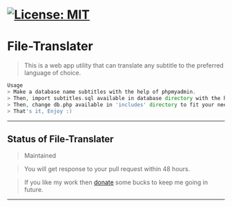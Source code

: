 # [![License: MIT](https://img.shields.io/badge/License-MIT-yellow.svg)](https://opensource.org/licenses/MIT)
# File-Translater
> This is a web app utility that can translate any subtitle to the preferred language of choice.

```php
Usage
> Make a database name subtitles with the help of phpmyadmin.
> Then, import subtitles.sql available in database directory with the help of phpmyadmin.
> Then, change db.php available in 'includes' directory to fit your needs.
> That's it, Enjoy :)
```
___
## Status of File-Translater
> Maintained

> You will get response to your pull request within 48 hours.

> If you like my work then [donate](https://www.paypal.me/jp024556) some bucks to keep me going in future.
___
